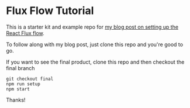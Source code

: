 # Flux Flow Tutorial

This is a starter kit and example repo for [my blog post on setting up the React Flux flow](http://www.patricktshaughnessy.com/#/blog#Your_First_Flux_Flow,_Demystified "link to blog post").

To follow along with my blog post, just clone this repo and you're good to go.

If you want to see the final product, clone this repo and then checkout the final branch

    git checkout final
    npm run setup
    npm start

Thanks!

